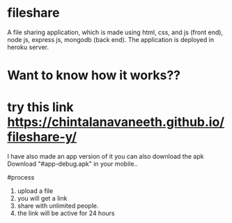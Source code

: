 # fileshare

A file sharing application, which is made using html, css, and js (front end), node js, express js, mongodb (back end).
The application is deployed in heroku server.

# Want to know how it works??
# try this link https://chintalanavaneeth.github.io/fileshare-y/

I have also made an app version of it you can also download the apk
Download "#app-debug.apk" in your mobile..

#process
1. upload a file
2. you will get a link
3. share with unlimited people.
4. the link will be active for 24 hours

